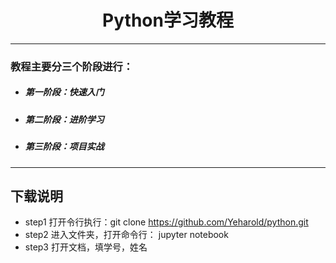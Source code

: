 # <center>Python学习教程
---------
### 教程主要分三个阶段进行：
* ##### 第一阶段：快速入门
* ##### 第二阶段：进阶学习
* ##### 第三阶段：项目实战
----------
## 下载说明
- step1 打开令行执行：git clone https://github.com/Yeharold/python.git
- step2 进入文件夹，打开命令行： jupyter notebook
- step3 打开文档，填学号，姓名